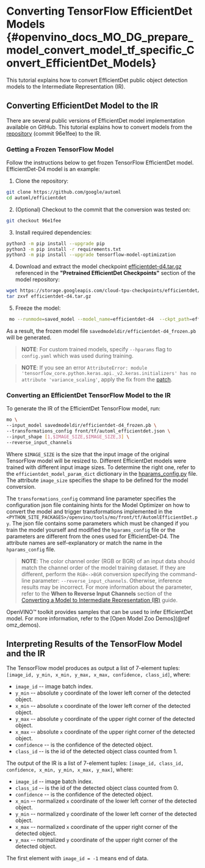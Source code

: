 # Converting TensorFlow EfficientDet Models {#openvino_docs_MO_DG_prepare_model_convert_model_tf_specific_Convert_EfficientDet_Models}

This tutorial explains how to convert EfficientDet public object detection models to the Intermediate Representation (IR).

## <a name="efficientdet-to-ir"></a>Converting EfficientDet Model to the IR

There are several public versions of EfficientDet model implementation available on GitHub. This tutorial explains how to
convert models from the [repository](https://github.com/google/automl/tree/master/efficientdet)
 (commit 96e1fee) to the IR.

### Getting a Frozen TensorFlow Model

Follow the instructions below to get frozen TensorFlow EfficientDet model. EfficientDet-D4 model is an example:

1. Clone the repository:<br>
```sh
git clone https://github.com/google/automl
cd automl/efficientdet
```
2. (Optional) Checkout to the commit that the conversion was tested on:<br>
```sh
git checkout 96e1fee
```
3. Install required dependencies:<br>
```sh
python3 -m pip install --upgrade pip
python3 -m pip install -r requirements.txt
python3 -m pip install --upgrade tensorflow-model-optimization
```
4. Download and extract the model checkpoint [efficientdet-d4.tar.gz](https://storage.googleapis.com/cloud-tpu-checkpoints/efficientdet/coco2/efficientdet-d4.tar.gz)
referenced in the **"Pretrained EfficientDet Checkpoints"** section of the model repository:<br>
```sh
wget https://storage.googleapis.com/cloud-tpu-checkpoints/efficientdet/coco2/efficientdet-d4.tar.gz
tar zxvf efficientdet-d4.tar.gz
```
5. Freeze the model:<br>
```sh
 mo --runmode=saved_model --model_name=efficientdet-d4  --ckpt_path=efficientdet-d4 --saved_model_dir=savedmodeldir
```
As a result, the frozen model file `savedmodeldir/efficientdet-d4_frozen.pb` will be generated.

> **NOTE**: For custom trained models, specify `--hparams` flag to `config.yaml` which was used during training.

> **NOTE**: If you see an error `AttributeError: module 'tensorflow_core.python.keras.api._v2.keras.initializers' has no attribute 'variance_scaling'`, apply the fix from the [patch](https://github.com/google/automl/pull/846).

### Converting an EfficientDet TensorFlow Model to the IR

To generate the IR of the EfficientDet TensorFlow model, run:<br>
```sh
mo \
--input_model savedmodeldir/efficientdet-d4_frozen.pb \
--transformations_config front/tf/automl_efficientdet.json \
--input_shape [1,$IMAGE_SIZE,$IMAGE_SIZE,3] \
--reverse_input_channels
```

Where `$IMAGE_SIZE` is the size that the input image of the original TensorFlow model will be resized to. Different
EfficientDet models were trained with different input image sizes. To determine the right one, refer to the `efficientdet_model_param_dict`
dictionary in the [hparams_config.py](https://github.com/google/automl/blob/96e1fee/efficientdet/hparams_config.py#L304) file.
The attribute `image_size` specifies the shape to be defined for the model conversion.

The `transformations_config` command line parameter specifies the configuration json file containing hints
for the Model Optimizer on how to convert the model and trigger transformations implemented in the
`<PYTHON_SITE_PACKAGES>/openvino/tools/mo/front/tf/AutomlEfficientDet.py`. The json file contains some parameters which must be changed if you
train the model yourself and modified the `hparams_config` file or the parameters are different from the ones used for EfficientDet-D4.
The attribute names are self-explanatory or match the name in the `hparams_config` file.

> **NOTE**: The color channel order (RGB or BGR) of an input data should match the channel order of the model training dataset. If they are different, perform the `RGB<->BGR` conversion specifying the command-line parameter: `--reverse_input_channels`. Otherwise, inference results may be incorrect. For more information about the parameter, refer to the **When to Reverse Input Channels** section of the [Converting a Model to Intermediate Representation (IR)](../Converting_Model.md) guide.

OpenVINO&trade; toolkit provides samples that can be used to infer EfficientDet model. 
For more information, refer to the [Open Model Zoo Demos](@ref omz_demos).

## <a name="efficientdet-ir-results-interpretation"></a>Interpreting Results of the TensorFlow Model and the IR

The TensorFlow model produces as output a list of 7-element tuples: `[image_id, y_min, x_min, y_max, x_max, confidence, class_id]`, where:
* `image_id` -- image batch index.
* `y_min` -- absolute `y` coordinate of the lower left corner of the detected object.
* `x_min` -- absolute `x` coordinate of the lower left corner of the detected object.
* `y_max` -- absolute `y` coordinate of the upper right corner of the detected object.
* `x_max` -- absolute `x` coordinate of the upper right corner of the detected object.
* `confidence` -- is the confidence of the detected object.
* `class_id` -- is the id of the detected object class counted from 1.

The output of the IR is a list of 7-element tuples: `[image_id, class_id, confidence, x_min, y_min, x_max, y_max]`, where:
* `image_id` -- image batch index.
* `class_id` -- is the id of the detected object class counted from 0.
* `confidence` -- is the confidence of the detected object.
* `x_min` -- normalized `x` coordinate of the lower left corner of the detected object.
* `y_min` -- normalized `y` coordinate of the lower left corner of the detected object.
* `x_max` -- normalized `x` coordinate of the upper right corner of the detected object.
* `y_max` -- normalized `y` coordinate of the upper right corner of the detected object.

The first element with `image_id = -1` means end of data.
